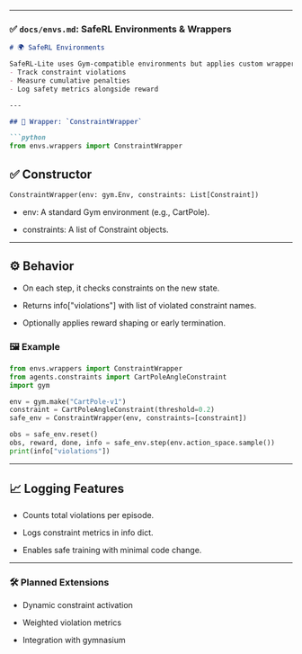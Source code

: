 
---

### ✅ `docs/envs.md`: SafeRL Environments & Wrappers

```markdown
# 🌍 SafeRL Environments

SafeRL-Lite uses Gym-compatible environments but applies custom wrappers to:
- Track constraint violations
- Measure cumulative penalties
- Log safety metrics alongside reward

---

## 🧩 Wrapper: `ConstraintWrapper`

```python
from envs.wrappers import ConstraintWrapper
```

## ✅ Constructor
```python
ConstraintWrapper(env: gym.Env, constraints: List[Constraint])
```
- env: A standard Gym environment (e.g., CartPole).

- constraints: A list of Constraint objects.
--- 

## ⚙️ Behavior
- On each step, it checks constraints on the new state.

- Returns info["violations"] with list of violated constraint names.

- Optionally applies reward shaping or early termination.

### 🖼️ Example
```python
from envs.wrappers import ConstraintWrapper
from agents.constraints import CartPoleAngleConstraint
import gym

env = gym.make("CartPole-v1")
constraint = CartPoleAngleConstraint(threshold=0.2)
safe_env = ConstraintWrapper(env, constraints=[constraint])

obs = safe_env.reset()
obs, reward, done, info = safe_env.step(env.action_space.sample())
print(info["violations"])
```
---

## 📈 Logging Features
- Counts total violations per episode.

- Logs constraint metrics in info dict.

- Enables safe training with minimal code change.
--- 
### 🛠️ Planned Extensions
- Dynamic constraint activation

- Weighted violation metrics

- Integration with gymnasium